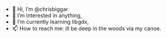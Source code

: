 - 👋 Hi, I’m @chrisbiggar
- 👀 I’m interested in anything, 
- 🌱 I’m currently learning libgdx,
- 📫 How to reach me: ill be deep in the woods via my canoe.

<!---
chrisbiggar/chrisbiggar is a ✨ special ✨ repository because its `README.md` (this file) appears on your GitHub profile.
You can click the Preview link to take a look at your changes.
--->
